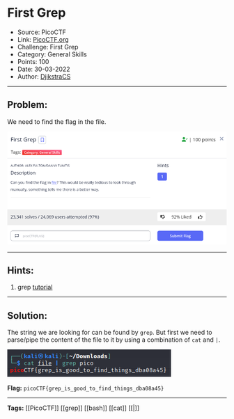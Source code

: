 # First Grep
* Source: PicoCTF
* Link: [PicoCTF.org](https://picoctf.org/)
* Challenge: First Grep
* Category: General Skills
* Points: 100
* Date: 30-03-2022
* Author: [DjikstraCS](https://github.com/DjikstraCS)

---
## Problem:
We need to find the flag in the file.

![](./attachments/Pasted%20image%2020220330171825.png)

---
## Hints:
1. grep [tutorial](https://ryanstutorials.net/linuxtutorial/grep.php)

---
## Solution:
The string we are looking for can be found by `grep`. But first we need to parse/pipe the content of the file to it by using a combination of `cat` and `|`.

![](./attachments/Pasted%20image%2020220330172010.png)

**Flag:** `picoCTF{grep_is_good_to_find_things_dba08a45}`

---
**Tags:** [[PicoCTF]] [[grep]] [[bash]] [[cat]] [[|]]